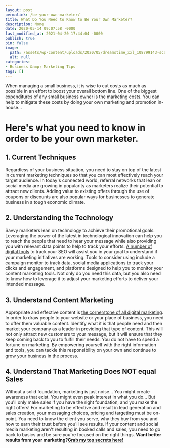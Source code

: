 ```yaml
---
layout: post
permalink: /be-your-own-marketer/
title: What Do You Need to Know to Be Your Own Marketer?
description: None
date: 2020-05-14 09:07:58 -0000
last_modified_at: 2021-04-20 17:44:04 -0000
publish: true
pin: false
image:
  path: /assets/wp-content/uploads/2020/05/dreamstime_xxl_108799143-scaled.jpg
  alt: null
categories:
- Business &amp; Marketing Tips
tags: []
---
```

When managing a small business, it is wise to cut costs as much as possible in an effort to boost your overall bottom line. One of the biggest expenditures of any small business owner is the marketing costs. You can help to mitigate these costs by doing your own marketing and promotion in-house...

# Here's what you need to know in order to be your own marketer.

## 1\. Current Techniques

Regardless of your business situation, you need to stay on top of the latest in current marketing techniques so that you can most effectively reach your target audience. In today's connected world, referral networks that lean on social media are growing in popularity as marketers realize their potential to attract new clients. Adding value to existing offers through the use of coupons or discounts are also popular ways for businesses to generate business in a tough economic climate.

## 2\. Understanding the Technology

Savvy marketers lean on technology to achieve their promotional goals. Leveraging the power of the latest in technological innovation can help you to reach the people that need to hear your message while also providing you with relevant data points to help to track your efforts. [A number of digital tools](https://www.podium.com/resources/marketing-analytics/) to track your SEO will assist you in your goal to understand if your marketing initiatives are working. Tools to consider using include a campaign monitor to track data, social media applications to track your clicks and engagement, and platforms designed to help you to monitor your content marketing tools. Not only do you need this data, but you also need to know how to leverage it to adjust your marketing efforts to deliver your intended message.

## 3\. Understand Content Marketing

Appropriate and effective content is [the cornerstone of all digital marketing](https://www.impactbnd.com/what-is-content-marketing). In order to draw people to your website or your place of business, you need to offer them valuable content. Identify what it is that people need and then market your company as a leader in providing that type of content. This will not only attract new customers to your message, but it will ensure that they keep coming back to you to fulfill their needs. You do not have to spend a fortune on marketing. By empowering yourself with the right information and tools, you can tackle this responsibility on your own and continue to grow your business in the process.

## 4\. Understand That Marketing Does NOT equal Sales

Without a solid foundation, marketing is just noise... You might create awareness that exist. You might even peak interest in what you do... But you'll only make sales if you have the right foundation, and you make the right offers! For marketing to be effective and result in lead generation and sales creation, your messaging choices, pricing and targeting must be on-point. You need to know the client you serve, why they buy from you and how to earn their trust before you'll see results. If your content and social media marketing aren't resulting in booked calls and sales, you need to go back to basics and be sure you're focused on the right things. **Want better results from your marketing?[Grab my top secrets here!](https://go.katebagoy.com/ebook)**
